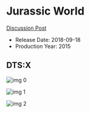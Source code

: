 # Jurassic World

[Discussion Post](https://www.avsforum.com/threads/bass-eq-for-filtered-movies.2995212/post-56735650)

* Release Date: 2018-09-18
* Production Year: 2015

## DTS:X

![img 0](https://i.imgur.com/h65xNR4.jpg)

![img 1](https://i.imgur.com/CjciPH4.jpg)

![img 2](https://i.imgur.com/DMvKphu.png)

